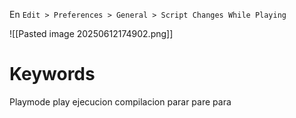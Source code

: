 En `Edit > Preferences > General > Script Changes While Playing`

![[Pasted image 20250612174902.png]]
# Keywords
Playmode play ejecucion compilacion parar pare para